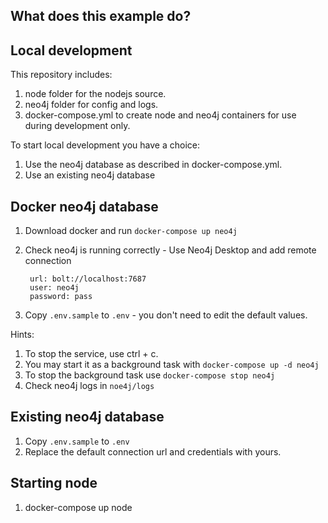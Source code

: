 ## What does this example do?

## Local development

This repository includes:

1. node folder for the nodejs source.
2. neo4j folder for config and logs.
3. docker-compose.yml to create node and neo4j containers for use during development only.

To start local development you have a choice:

1. Use the neo4j database as described in docker-compose.yml.
2. Use an existing neo4j database

## Docker neo4j database

1. Download docker and run `docker-compose up neo4j`
2. Check neo4j is running correctly - Use Neo4j Desktop and add remote connection

   ```
    url: bolt://localhost:7687
    user: neo4j
    password: pass
   ```

3. Copy `.env.sample` to `.env` - you don't need to edit the default values.

Hints:

1. To stop the service, use ctrl + c.
2. You may start it as a background task with `docker-compose up -d neo4j`
3. To stop the background task use `docker-compose stop neo4j`
4. Check neo4j logs in `noe4j/logs`

## Existing neo4j database

1. Copy `.env.sample` to `.env`
2. Replace the default connection url and credentials with yours.

## Starting node

1. docker-compose up node
